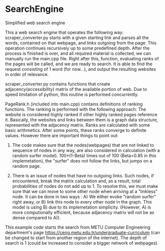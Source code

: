 # SearchEngine
Simplified web search engine

This a web search engine that operates the following way:
  scraper_converter.py starts with a given starting link and parses all the words, contained on that webpage, and links outgoing from the page. This operation continues recursively up to some predefined depth. 
  After the process is finished is over, and all required material is collected, we can manually run the main.cpp file. Right after this, function, evaluating ranks of the pages will be called, and we are ready to search. It is able to find the request consisting of 1 word (for now...), and output the resulting websites in order of relevance.


  scraper_converter.py contains functions that create adjacency(accessibility) matrix of the available portion of web. Due to speed limitation of python, this routine is performed concurrently.
  
  PageRank.h (included into main.cpp) contains definitions of ranking functions. The ranking is performed with the following approach: The website is considered highly ranked if other highly ranked pages reference it. Basically, the websites and links between them is a graph data structure, represented with the adjacency matrix.  Ranks are calculated with some basic arithmetics. After some points, these ranks converge to definite values. However there are important things to point out:
  
  1) The code makes sure that the nodes(webpages) that are not linked to sequence of nodes in any way, are also considered in calculation (with a random surfer model). 100*(1-Beta) times out of 100 (Beta=0.85 in this implemetation), the "surfer" does not follow the links, but jumps on a random page.
     
  2) There is an issue of nodes that have no outgoing links. Such nodes, if encountered, break the matrix calculation and, as a result, total probabilities of nodes do not add up to 1. To resolve this, we must make sure that we can move to some other node when arriving at a "linkless" node. It can be done in two ways : A) We either evoke "random surfer" right away, or B) link this node to every other node in the graph. This model is using B) due to its implemetation simplicity. (However, A) is more computionally efficient, because adjacency matrix will not be as dense compared to A)).


This example code starts the search from METU Computer Engineering department's page https://ceng.metu.edu.tr/undergraduate-curriculum (can be changed to start from another region of the internet). The depth of search is 1 (could be increased to consider a bigger network of webpages).
